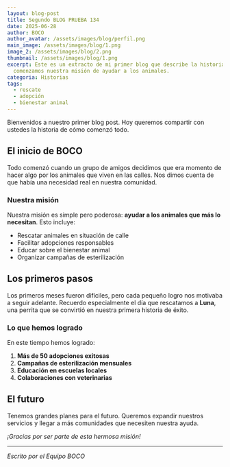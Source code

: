 ```yaml
---
layout: blog-post
title: Segundo BLOG PRUEBA 134
date: 2025-06-28
author: BOCO
author_avatar: /assets/images/blog/perfil.png
main_image: /assets/images/blog/1.png
image_2: /assets/images/blog/2.png
thumbnail: /assets/images/blog/1.png
excerpt: Este es un extracto de mi primer blog que describe la historia de cómo
  comenzamos nuestra misión de ayudar a los animales.
categoria: Historias
tags:
  - rescate
  - adopción
  - bienestar animal
---
```

Bienvenidos a nuestro primer blog post. Hoy queremos compartir con ustedes la historia de cómo comenzó todo.

## El inicio de BOCO

Todo comenzó cuando un grupo de amigos decidimos que era momento de hacer algo por los animales que viven en las calles. Nos dimos cuenta de que había una necesidad real en nuestra comunidad.

### Nuestra misión

Nuestra misión es simple pero poderosa: **ayudar a los animales que más lo necesitan**. Esto incluye:

* Rescatar animales en situación de calle
* Facilitar adopciones responsables
* Educar sobre el bienestar animal
* Organizar campañas de esterilización

## Los primeros pasos

Los primeros meses fueron difíciles, pero cada pequeño logro nos motivaba a seguir adelante. Recuerdo especialmente el día que rescatamos a **Luna**, una perrita que se convirtió en nuestra primera historia de éxito.

### Lo que hemos logrado

En este tiempo hemos logrado:

1. **Más de 50 adopciones exitosas**
2. **Campañas de esterilización mensuales**
3. **Educación en escuelas locales**
4. **Colaboraciones con veterinarias**

## El futuro

Tenemos grandes planes para el futuro. Queremos expandir nuestros servicios y llegar a más comunidades que necesiten nuestra ayuda.

*¡Gracias por ser parte de esta hermosa misión!*

- - -

*Escrito por el Equipo BOCO*